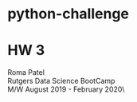 # python-challenge
# HW 3

Roma Patel\
Rutgers Data Science BootCamp\
M/W August 2019 - February 2020\
